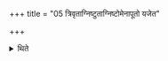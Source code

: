 +++
title = "05 त्रिवृताग्निष्टुताग्निष्टोमेनापूतो यजेत"

+++

<details><summary>थिते</summary>

त्रिवृताग्निष्टुताग्निष्टोमेनापूतो यजेत ५
</details>
